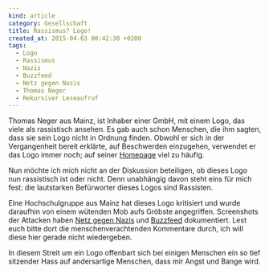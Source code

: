 ```yaml
---
kind: article
category: Gesellschaft
title: Rassismus? Logo!
created_at: 2015-04-03 00:42:30 +0200
tags:
  - Logo
  - Rassismus
  - Nazis
  - Buzzfeed
  - Netz gegen Nazis
  - Thomas Neger
  - Rekursiver Leseaufruf
---
```


Thomas Neger aus Mainz, ist Inhaber einer GmbH, mit einem Logo, das viele als
rassistisch ansehen. Es gab auch schon Menschen, die ihm sagten, dass sie sein
Logo nicht in Ordnung finden. Obwohl er sich in der Vergangenheit bereit
erklärte, auf Beschwerden einzugehen, verwendet er das Logo immer noch; auf
seiner [Homepage] viel zu häufig.

Nun möchte ich mich nicht an der Diskussion beteiligen, ob dieses Logo nun
rassistisch ist oder nicht. Denn unabhängig davon steht eins für mich fest: die
lautstarken Befürworter dieses Logos sind Rassisten.

Eine Hochschulgruppe aus Mainz hat dieses Logo kritisiert und wurde daraufhin
von einem wütenden Mob aufs Gröbste angegriffen. Screenshots der Attacken haben
[Netz gegen Nazis][ngn] und [Buzzfeed] dokumentiert. Lest euch bitte dort die
menschenverachtenden Kommentare durch, ich will diese hier gerade nicht
wiedergeben.

In diesem Streit um ein Logo offenbart sich bei einigen Menschen ein so tief
sitzender Hass auf andersartige Menschen, dass mir Angst und Bange wird.


[homepage]: http://www.thomas-neger.de/

[ngn]: http://www.netz-gegen-nazis.de/artikel/shitstorm-gegen-anti-rassismus-kampagne-10153

[buzzfeed]: http://www.buzzfeed.com/nscholz/mainz-bleibt-mainz
